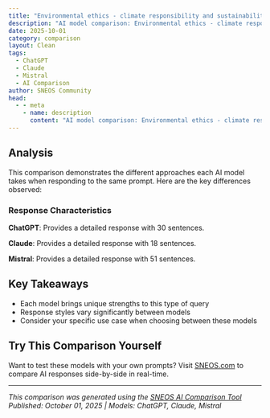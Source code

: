 ```yaml
---
title: "Environmental ethics - climate responsibility and sustainability"
description: "AI model comparison: Environmental ethics - climate responsibility and sustainability..."
date: 2025-10-01
category: comparison
layout: Clean
tags:
  - ChatGPT
  - Claude
  - Mistral
  - AI Comparison
author: SNEOS Community
head:
  - - meta
    - name: description
      content: "AI model comparison: Environmental ethics - climate responsibility and sustainability..."
---
```


<ChatComparison
  title="Environmental ethics - climate responsibility and sustainability"
  prompt="Environmental ethics - climate responsibility and sustainability"
  :responses='{"ChatGPT": "Certainly! Here\u0027s an overview of **Environmental Ethics** with a focus on **Climate Responsibility and Sustainability**:\n\n---\n\n### Environmental Ethics\n\nEnvironmental ethics is a branch of philosophy that studies the moral relationship of human beings to the environment and its non-human contents. It explores questions about the value and moral status of the natural world and the moral obligations humans have toward it.\n\n### Key Concepts in Environmental Ethics\n\n- **Intrinsic Value:** The idea that nature has value in itself, independent of its utility to humans.\n- **Anthropocentrism:** The belief that human beings are the central or most significant species on the planet.\n- **Ecocentrism:** A nature-centered system of values that places intrinsic worth on ecosystems and species.\n- **Deep Ecology:** A philosophical perspective advocating for the intrinsic value of all living beings and the restructuring of modern human societies to respect ecological limitations.\n- **Sustainability:** Meeting the needs of the present without compromising the ability of future generations to meet their own needs.\n\n---\n\n### Climate Responsibility\n\nClimate responsibility refers to the ethical obligation of individuals, organizations, and governments to take actions that mitigate climate change and its harmful consequences. This concept integrates justice, equity, and accountability in:\n\n- **Reducing Carbon Emissions:** Individuals and institutions must reduce greenhouse gas emissions.\n- **Transitioning to Renewable Energy:** Promoting clean energy sources to replace fossil fuels.\n- **Supporting Vulnerable Populations:** Recognizing that the poorest and most vulnerable populations bear the brunt of climate impacts and ensuring fair adaptation policies.\n- **Intergenerational Justice:** Considering the rights and wellbeing of future generations in climate-related decisions.\n- **Global Cooperation:** Understanding that climate change is a global problem requiring shared responsibility and joint action.\n\n---\n\n### Sustainability and Environmental Ethics\n\nSustainability is deeply tied to environmental ethics as it requires a balance between economic development, environmental protection, and social equity.\n\n- **Sustainable Development:** Economic practices that foster long-term ecological balance.\n- **Conservation of Biodiversity:** Protecting species and habitats to maintain ecosystem services.\n- **Resource Management:** Using natural resources responsibly to ensure availability for future generations.\n- **Circular Economy:** Designing systems to minimize waste and maximize resource reuse.\n\n---\n\n### Practical Applications and Actions\n\n1. **Policy Making:** Implement environmental regulations, carbon pricing, and international agreements like the Paris Agreement.\n2. **Corporate Responsibility:** Businesses adopting sustainable practices, reducing environmental footprints, and reporting sustainability metrics.\n3. **Individual Actions:** Adopting lifestyles that reduce energy consumption, supporting sustainable products, and advocating for environmental justice.\n4. **Education and Awareness:** Promoting environmental literacy to encourage responsible citizenship.\n\n---\n\n### Conclusion\n\nEnvironmental ethics challenges humanity to reconsider its relationship with the Earth, emphasizing respect, care, and responsibility. Climate responsibility and sustainability are critical components that require moral commitment and practical actions to protect our planet for current and future generations.\n\n---\n\nIf you want, I can provide information on specific ethical theories related to the environment or case studies illustrating climate responsibility.", "Claude": "# Environmental Ethics: Climate Responsibility and Sustainability\n\nEnvironmental ethics examines our moral obligations toward the natural world and future generations, particularly in the context of climate change and sustainability challenges.\n\n## Core Philosophical Frameworks\n\n### **Anthropocentric Ethics**\n- **Human-centered approach**: Values nature primarily for its utility to humans\n- **Stewardship model**: Humans as responsible caretakers of Earth\u0027s resources\n- **Strengths**: Aligns with existing economic/political systems\n- **Limitations**: May justify environmental exploitation if it benefits humans\n\n### **Biocentric Ethics**\n- **Life-centered approach**: All living beings have inherent moral value\n- **Equal consideration**: Extends moral consideration beyond humans to all life\n- **Albert Schweitzer\u0027s \u0022reverence for life\u0022** as foundational principle\n\n### **Ecocentric Ethics**\n- **Ecosystem-centered**: Values ecological wholes (ecosystems, species, Earth system)\n- **Aldo Leopold\u0027s Land Ethic**: \u0022A thing is right when it tends to preserve the integrity, stability, and beauty of the biotic community\u0022\n- **Deep ecology**: Fundamental equality of all living beings and natural systems\n\n## Climate Responsibility\n\n### **Intergenerational Justice**\n- **Future generations\u0027 rights**: Do we owe future people a stable climate?\n- **Non-reciprocal obligations**: Future generations cannot reciprocate our actions\n- **Temporal scope**: How far into the future do our obligations extend?\n\n### **Global Justice Issues**\n- **Historical responsibility**: Developed nations\u0027 disproportionate past emissions\n- **Current capabilities**: Who has the resources to act now?\n- **Vulnerability disparities**: Climate impacts affect the global poor most severely\n- **Common but differentiated responsibilities**: Shared obligation with varying burdens\n\n### **Individual vs. Collective Action**\n- **Personal carbon footprints**: Individual lifestyle changes and their limits\n- **Collective action problems**: Need for coordinated policy responses\n- **Moral significance of symbolic actions**: Leading by example vs. effective impact\n\n## Sustainability Ethics\n\n### **Defining Sustainability**\n- **Weak sustainability**: Natural capital can be substituted by human-made capital\n- **Strong sustainability**: Critical natural capital must be preserved absolutely\n- **Regenerative approaches**: Going beyond \u0022doing less harm\u0022 to healing ecosystems\n\n### **Rights-Based Approaches**\n- **Right to a healthy environment**: Constitutional and legal recognition\n- **Rights of nature**: Legal personhood for rivers, forests, ecosystems\n- **Procedural rights**: Access to information, participation, and justice\n\n### **Virtue Ethics Applications**\n- **Environmental virtues**: Humility, respect, care, frugality, mindfulness\n- **Character development**: Cultivating sustainable ways of being\n- **Traditional ecological wisdom**: Indigenous perspectives on human-nature relationships\n\n## Practical Ethical Challenges\n\n### **Economic Considerations**\n- **Cost-benefit analysis limitations**: How do we value ecosystems and future welfare?\n- **Discount rates**: How much should we discount future costs and benefits?\n- **Distributional effects**: Who bears the costs of environmental protection?\n\n### **Technology and Ethics**\n- **Geoengineering**: Moral hazard and playing God concerns\n- **Nuclear energy**: Risk assessment and intergenerational burden\n- **Genetic modification**: Intervention in natural processes\n\n### **Policy Applications**\n- **Carbon pricing**: Market mechanisms vs. regulatory approaches\n- **Environmental justice**: Ensuring equitable distribution of environmental benefits/burdens\n- **Precautionary principle**: Acting despite scientific uncertainty\n\n## Contemporary Debates\n\n### **Effective Altruism and Climate**\n- **Prioritization**: Climate change vs. other global problems\n- **Evidence-based giving**: Supporting most effective climate interventions\n- **Long-term thinking**: Existential risk reduction\n\n### **Degrowth vs. Green Growth**\n- **Limits to growth**: Whether infinite growth is possible on finite planet\n- **Decoupling**: Can we separate economic growth from environmental impact?\n- **Post-growth societies**: Alternative models of human flourishing\n\n### **Indigenous Perspectives**\n- **Relational ontologies**: Humans as part of, not separate from, nature\n- **Traditional ecological knowledge**: Time-tested sustainable practices\n- **Land rights**: Connection between environmental and social justice\n\n## Key Questions for Reflection\n\n1. **Moral status**: What entities in nature deserve moral consideration and why?\n\n2. **Responsibility**: How should climate responsibilities be distributed globally and across generations?\n\n3. **Lifestyle**: What level of personal sacrifice is morally required to address climate change", "Mistral": "Environmental ethics is a branch of philosophy that examines the moral relationship between humans and the natural environment. It addresses questions about our duties and responsibilities toward the environment, including issues related to climate responsibility and sustainability. Here are some key aspects of these topics:\n\n### Climate Responsibility\n\n1. **Moral Obligations**:\n - **Intergenerational Justice**: This principle suggests that current generations have a moral obligation to future generations to leave them a habitable planet.\n - **Global Justice**: This involves recognizing that the impacts of climate change disproportionately affect vulnerable populations, often in developing countries, and that wealthier nations have a greater responsibility to mitigate these impacts.\n\n2. **Polluter Pays Principle**:\n - This principle holds that those who cause environmental damage should bear the costs of managing or mitigating that damage. It is often applied to industries and countries with high greenhouse gas emissions.\n\n3. **Precautionary Principle**:\n - This principle advocates for taking preventive measures in the face of uncertainty. It suggests that if an action or policy has a suspected risk of causing severe or irreversible harm to the public or to the environment, in the absence of scientific consensus that the action or policy is not harmful, the burden of proof that it is not harmful falls on those taking the action.\n\n4. **Individual vs. Collective Responsibility**:\n - There is ongoing debate about the extent to which individuals, corporations, and governments are responsible for addressing climate change. Some argue that individual actions (e.g., reducing personal carbon footprints) are crucial, while others emphasize the need for systemic changes driven by policy and corporate responsibility.\n\n### Sustainability\n\n1. **Definition**:\n - Sustainability is often defined as meeting the needs of the present without compromising the ability of future generations to meet their own needs. It encompasses environmental, economic, and social dimensions.\n\n2. **Environmental Dimension**:\n - This involves practices that protect and preserve natural resources, such as reducing pollution, conserving water, and promoting biodiversity.\n\n3. **Economic Dimension**:\n - This focuses on creating economic systems that are viable over the long term, including sustainable business practices, green jobs, and economic policies that support environmental protection.\n\n4. **Social Dimension**:\n - This includes ensuring that sustainability efforts are equitable and just, addressing issues such as poverty, social inequality, and community well-being.\n\n5. **Sustainable Development Goals (SDGs)**:\n - The United Nations\u0027 SDGs provide a framework for achieving a more sustainable future. They include goals related to climate action, responsible consumption and production, and sustainable cities and communities.\n\n### Ethical Frameworks\n\n1. **Utilitarianism**:\n - This ethical framework suggests that actions should be evaluated based on their consequences. In the context of environmental ethics, utilitarianism might argue for policies that maximize overall well-being, including the well-being of future generations and the environment.\n\n2. **Deontology**:\n - This framework focuses on duties and rights. It might argue that humans have a duty to protect the environment and the rights of future generations, regardless of the consequences.\n\n3. **Virtue Ethics**:\n - This approach emphasizes the development of virtuous character traits. In environmental ethics, this might involve cultivating virtues such as stewardship, respect for nature, and a sense of responsibility toward future generations.\n\n4. **Ecocentrism**:\n - This perspective values the environment for its own sake, rather than solely for its utility to humans. It argues that nature has intrinsic value and that humans have a moral obligation to protect it.\n\n### Practical Applications\n\n1. **Policy and Legislation**:\n - Governments can enact policies and laws that promote sustainability and climate responsibility, such as carbon taxes, renewable energy subsidies, and regulations on pollution.\n\n2. **Corporate Social Responsibility (CSR)**:\n - Businesses can adopt CSR practices that prioritize environmental sustainability, such as reducing waste, using renewable energy, and promoting sustainable supply chains.\n\n3. **Education and Awareness**:\n - Raising awareness about environmental issues and promoting education on sustainability can help foster a culture of responsibility and stewardship.\n\n4. **Community Engagement**:\n - Local communities can play a crucial role in sustainability efforts through initiatives such as community gardens, waste reduction programs, and advocacy for environmental policies.\n\nIn summary, environmental ethics provides a framework for understanding and addressing the moral dimensions of climate responsibility and sustainability. It encourages individuals, communities, and institutions to consider their actions in light of their impact on the environment and future generations."}' 
  published-date="10:43"
/>

## Analysis

This comparison demonstrates the different approaches each AI model takes when responding to the same prompt. Here are the key differences observed:

### Response Characteristics

**ChatGPT**: Provides a detailed response with 30 sentences. 

**Claude**: Provides a detailed response with 18 sentences. 

**Mistral**: Provides a detailed response with 51 sentences. 

## Key Takeaways

- Each model brings unique strengths to this type of query
- Response styles vary significantly between models
- Consider your specific use case when choosing between these models

## Try This Comparison Yourself

Want to test these models with your own prompts? Visit [SNEOS.com](https://sneos.com) to compare AI responses side-by-side in real-time.

---

*This comparison was generated using the [SNEOS AI Comparison Tool](https://sneos.com)*
*Published: October 01, 2025 | Models: ChatGPT, Claude, Mistral*
